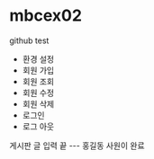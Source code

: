 # mbcex02
github test

- 환경 설정
- 회원 가입
- 회원 조회
- 회원 수정
- 회원 삭제
- 로그인
- 로그 아웃

게시판 글 입력 끝 --- 홍길동 사원이 완료
